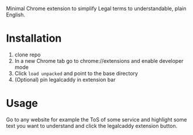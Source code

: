 Minimal Chrome extension to simplify Legal terms to understandable, plain English.

# Installation

1. clone repo
2. In a new Chrome tab go to chrome://extensions and enable developer mode
3. Click `load unpacked` and point to the base directory
4. (Optional) pin legalcaddy in extension bar

# Usage

Go to any website for example the ToS of some service and highlight some text you want to understand and click the legalcaddy extension button.
